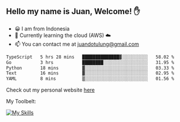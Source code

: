 ## Hello my name is Juan, Welcome! ✋

- 😀 I am from Indonesia
- 📖 Currently learning the cloud (AWS) ☁️
- 📫 You can contact me at juandotulung@gmail.com

<!--START_SECTION:waka-->

```txt
TypeScript   5 hrs 28 mins   ██████████████▓░░░░░░░░░░   58.02 %
Go           3 hrs           ████████░░░░░░░░░░░░░░░░░   31.95 %
Python       18 mins         ▓░░░░░░░░░░░░░░░░░░░░░░░░   03.33 %
Text         16 mins         ▓░░░░░░░░░░░░░░░░░░░░░░░░   02.95 %
YAML         8 mins          ▒░░░░░░░░░░░░░░░░░░░░░░░░   01.56 %
```

<!--END_SECTION:waka-->

Check out my personal website [here](https://juanchristian.com)

My Toolbelt:

[![My Skills](https://skillicons.dev/icons?i=go,js,ts,nodejs,express,react,nextjs,vue,tailwind,vite,html,css,python,php,aws,bash,linux,postgres,mysql,redis,kafka,docker,vercel,netlify,vscode,figma)](https://skillicons.dev)

